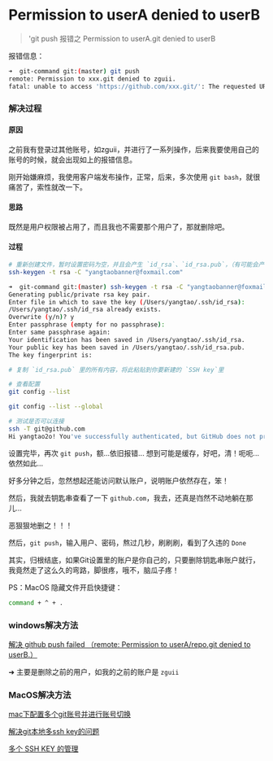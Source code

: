 # Permission to userA denied to userB

> 'git push 报错之 Permission to userA.git denied to userB

报错信息：
```bash
➜  git-command git:(master) git push
remote: Permission to xxx.git denied to zguii.
fatal: unable to access 'https://github.com/xxx.git/': The requested URL returned error: 403
```
### 解决过程

#### 原因
之前我有登录过其他账号，如zguii，并进行了一系列操作，后来我要使用自己的账号的时候，就会出现如上的报错信息。

刚开始嫌麻烦，我使用客户端发布操作，正常，后来，多次使用 `git bash`，就很痛苦了，索性就改一下。 

#### 思路
既然是用户权限被占用了，而且我也不需要那个用户了，那就删除吧。

#### 过程

```bash
# 重新创建文件，暂时设置密码为空，并且会产生 `id_rsa`、`id_rsa.pub`，（有可能会产生 config ，但有可能是空文件）
ssh-keygen -t rsa -C "yangtaobanner@foxmail.com"

➜  git-command git:(master) ssh-keygen -t rsa -C "yangtaobanner@foxmail.com"
Generating public/private rsa key pair.
Enter file in which to save the key (/Users/yangtao/.ssh/id_rsa): 
/Users/yangtao/.ssh/id_rsa already exists.
Overwrite (y/n)? y
Enter passphrase (empty for no passphrase): 
Enter same passphrase again: 
Your identification has been saved in /Users/yangtao/.ssh/id_rsa.
Your public key has been saved in /Users/yangtao/.ssh/id_rsa.pub.
The key fingerprint is:

# 复制 `id_rsa.pub` 里的所有内容，将此粘贴到你要新建的 `SSH key`里

# 查看配置
git config --list

git config --list --global

# 测试是否可以连接
ssh -T git@github.com
Hi yangtao2o! You've successfully authenticated, but GitHub does not provide shell access.

```

设置完毕，再次 `git push`，额...依旧报错...
想到可能是缓存，好吧，清！呃呃...依然如此...

好多分钟之后，忽然想起还能访问默认账户，说明账户依然存在，笨！

然后，我就去钥匙串查看了一下 `github.com`，我去，还真是岿然不动地躺在那儿...

恶狠狠地删之！！！

然后，`git push`，输入用户、密码，熬过几秒，刷刷刷，看到了久违的 `Done`

其实，归根结底，如果Git设置里的账户是你自己的，只要删除钥匙串账户就行，我竟然走了这么久的弯路，脚很疼，哦不，脑瓜子疼！

PS：MacOS 隐藏文件开启快捷键：
```bash
command + ^ + .
```

### windows解决方法
[解决 github push failed （remote: Permission to userA/repo.git denied to userB.）](https://blog.csdn.net/klxh2009/article/details/76019742)

➜ 主要是删除之前的用户，如我的之前的账户是 `zguii`

### MacOS解决方法

[mac下配置多个git账号并进行账号切换](https://www.jianshu.com/p/6621c42ef112)

[解决git本地多ssh key的问题](https://www.jianshu.com/p/b29a3c275f68)

[多个 SSH KEY 的管理](https://www.zybuluo.com/yangfch3/note/172120)
